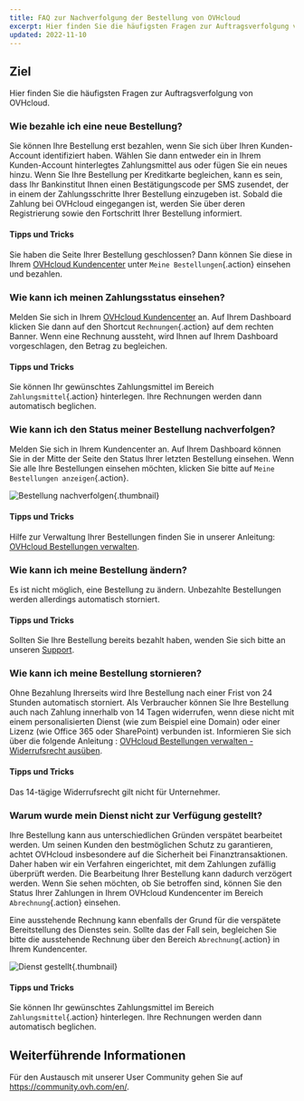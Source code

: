 ```yaml
---
title: FAQ zur Nachverfolgung der Bestellung von OVHcloud
excerpt: Hier finden Sie die häufigsten Fragen zur Auftragsverfolgung von OVHcloud
updated: 2022-11-10
---
```


## Ziel

Hier finden Sie die häufigsten Fragen zur Auftragsverfolgung von OVHcloud.

### Wie bezahle ich eine neue Bestellung?

Sie können Ihre Bestellung erst bezahlen, wenn Sie sich über Ihren Kunden-Account identifiziert haben. Wählen Sie dann entweder ein in Ihrem Kunden-Account hinterlegtes Zahlungsmittel aus oder fügen Sie ein neues hinzu. Wenn Sie Ihre Bestellung per Kreditkarte begleichen, kann es sein, dass Ihr Bankinstitut Ihnen einen Bestätigungscode per SMS zusendet, der in einem der Zahlungsschritte Ihrer Bestellung einzugeben ist. Sobald die Zahlung bei OVHcloud eingegangen ist, werden Sie über deren Registrierung sowie den Fortschritt Ihrer Bestellung informiert.

#### Tipps und Tricks

Sie haben die Seite Ihrer Bestellung geschlossen? Dann können Sie diese in Ihrem [OVHcloud Kundencenter](https://www.ovh.com/auth/?action=gotomanager&from=https://www.ovh.de/&ovhSubsidiary=de) unter `Meine Bestellungen`{.action} einsehen und bezahlen.

### Wie kann ich meinen Zahlungsstatus einsehen?

Melden Sie sich in Ihrem [OVHcloud Kundencenter](https://www.ovh.com/auth/?action=gotomanager&from=https://www.ovh.de/&ovhSubsidiary=de) an. Auf Ihrem Dashboard klicken Sie dann auf den Shortcut `Rechnungen`{.action} auf dem rechten Banner. Wenn eine Rechnung aussteht, wird Ihnen auf Ihrem Dashboard vorgeschlagen, den Betrag zu begleichen.

#### Tipps und Tricks

Sie können Ihr gewünschtes Zahlungsmittel im Bereich `Zahlungsmittel`{.action} hinterlegen. Ihre Rechnungen werden dann automatisch beglichen.

### Wie kann ich den Status meiner Bestellung nachverfolgen?

Melden Sie sich in Ihrem Kundencenter an. Auf Ihrem Dashboard können Sie in der Mitte der Seite den Status Ihrer letzten Bestellung einsehen. Wenn Sie alle Ihre Bestellungen einsehen möchten, klicken Sie bitte auf `Meine Bestellungen anzeigen`{.action}.

![Bestellung nachverfolgen](order_final-min.gif){.thumbnail}

#### Tipps und Tricks
Hilfe zur Verwaltung Ihrer Bestellungen finden Sie in unserer Anleitung: [OVHcloud Bestellungen verwalten](managing_ovh_orders1.).

### Wie kann ich meine Bestellung ändern?

Es ist nicht möglich, eine Bestellung zu ändern. Unbezahlte Bestellungen werden allerdings automatisch storniert.

#### Tipps und Tricks

Sollten Sie Ihre Bestellung bereits bezahlt haben, wenden Sie sich bitte an unseren [Support](https://www.ovhcloud.com/de/contact/).

### Wie kann ich meine Bestellung stornieren?

Ohne Bezahlung Ihrerseits wird Ihre Bestellung nach einer Frist von 24 Stunden automatisch storniert.
Als Verbraucher können Sie Ihre Bestellung auch nach Zahlung innerhalb von 14 Tagen widerrufen, wenn diese nicht mit einem personalisierten Dienst (wie zum Beispiel eine Domain) oder einer Lizenz (wie Office 365 oder SharePoint) verbunden ist. Informieren Sie sich über die folgende Anleitung : [OVHcloud Bestellungen verwalten - Widerrufsrecht ausüben](managing_ovh_orders#widerrufsrechts-ausuben.).

#### Tipps und Tricks

Das 14-tägige Widerrufsrecht gilt nicht für Unternehmer.

### Warum wurde mein Dienst nicht zur Verfügung gestellt?

Ihre Bestellung kann aus unterschiedlichen Gründen verspätet bearbeitet werden.
Um seinen Kunden den bestmöglichen Schutz zu garantieren, achtet OVHcloud insbesondere auf die Sicherheit bei Finanztransaktionen. Daher haben wir ein Verfahren eingerichtet, mit dem Zahlungen zufällig überprüft werden. Die Bearbeitung Ihrer Bestellung kann dadurch verzögert werden. Wenn Sie sehen möchten, ob Sie betroffen sind, können Sie den Status Ihrer Zahlungen in Ihrem OVHcloud Kundencenter im Bereich `Abrechnung`{.action} einsehen.

Eine ausstehende Rechnung kann ebenfalls der Grund für die verspätete Bereitstellung des Dienstes sein. Sollte das der Fall sein, begleichen Sie bitte die ausstehende Rechnung über den Bereich `Abrechnung`{.action} in Ihrem Kundencenter.

![Dienst gestellt](billing_final_0.gif){.thumbnail}

#### Tipps und Tricks

Sie können Ihr gewünschtes Zahlungsmittel im Bereich `Zahlungsmittel`{.action} hinterlegen. Ihre Rechnungen werden dann automatisch beglichen.

## Weiterführende Informationen

Für den Austausch mit unserer User Community gehen Sie auf <https://community.ovh.com/en/>.